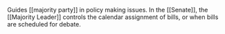Guides [[majority party]] in policy making issues.
In the [[Senate]], the [[Majority Leader]] controls the calendar assignment of bills, or when bills are scheduled for debate.